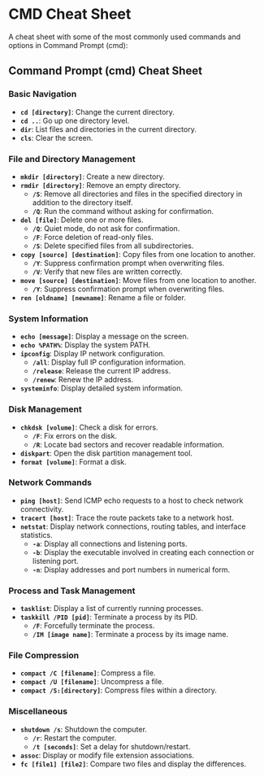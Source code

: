 # CMD Cheat Sheet

A cheat sheet with some of the most commonly used commands and options in Command Prompt (cmd):

## Command Prompt (cmd) Cheat Sheet

### Basic Navigation

- **`cd [directory]`**: Change the current directory.
- **`cd ..`**: Go up one directory level.
- **`dir`**: List files and directories in the current directory.
- **`cls`**: Clear the screen.

### File and Directory Management

- **`mkdir [directory]`**: Create a new directory.
- **`rmdir [directory]`**: Remove an empty directory.
  - **`/S`**: Remove all directories and files in the specified directory in addition to the directory itself.
  - **`/Q`**: Run the command without asking for confirmation.
- **`del [file]`**: Delete one or more files.
  - **`/Q`**: Quiet mode, do not ask for confirmation.
  - **`/F`**: Force deletion of read-only files.
  - **`/S`**: Delete specified files from all subdirectories.
- **`copy [source] [destination]`**: Copy files from one location to another.
  - **`/Y`**: Suppress confirmation prompt when overwriting files.
  - **`/V`**: Verify that new files are written correctly.
- **`move [source] [destination]`**: Move files from one location to another.
  - **`/Y`**: Suppress confirmation prompt when overwriting files.
- **`ren [oldname] [newname]`**: Rename a file or folder.
  
### System Information

- **`echo [message]`**: Display a message on the screen.
- **`echo %PATH%`**: Display the system PATH.
- **`ipconfig`**: Display IP network configuration.
  - **`/all`**: Display full IP configuration information.
  - **`/release`**: Release the current IP address.
  - **`/renew`**: Renew the IP address.
- **`systeminfo`**: Display detailed system information.

### Disk Management

- **`chkdsk [volume]`**: Check a disk for errors.
  - **`/F`**: Fix errors on the disk.
  - **`/R`**: Locate bad sectors and recover readable information.
- **`diskpart`**: Open the disk partition management tool.
- **`format [volume]`**: Format a disk.

### Network Commands

- **`ping [host]`**: Send ICMP echo requests to a host to check network connectivity.
- **`tracert [host]`**: Trace the route packets take to a network host.
- **`netstat`**: Display network connections, routing tables, and interface statistics.
  - **`-a`**: Display all connections and listening ports.
  - **`-b`**: Display the executable involved in creating each connection or listening port.
  - **`-n`**: Display addresses and port numbers in numerical form.

### Process and Task Management

- **`tasklist`**: Display a list of currently running processes.
- **`taskkill /PID [pid]`**: Terminate a process by its PID.
  - **`/F`**: Forcefully terminate the process.
  - **`/IM [image name]`**: Terminate a process by its image name.

### File Compression

- **`compact /C [filename]`**: Compress a file.
- **`compact /U [filename]`**: Uncompress a file.
- **`compact /S:[directory]`**: Compress files within a directory.

### Miscellaneous

- **`shutdown /s`**: Shutdown the computer.
  - **`/r`**: Restart the computer.
  - **`/t [seconds]`**: Set a delay for shutdown/restart.
- **`assoc`**: Display or modify file extension associations.
- **`fc [file1] [file2]`**: Compare two files and display the differences.
  

